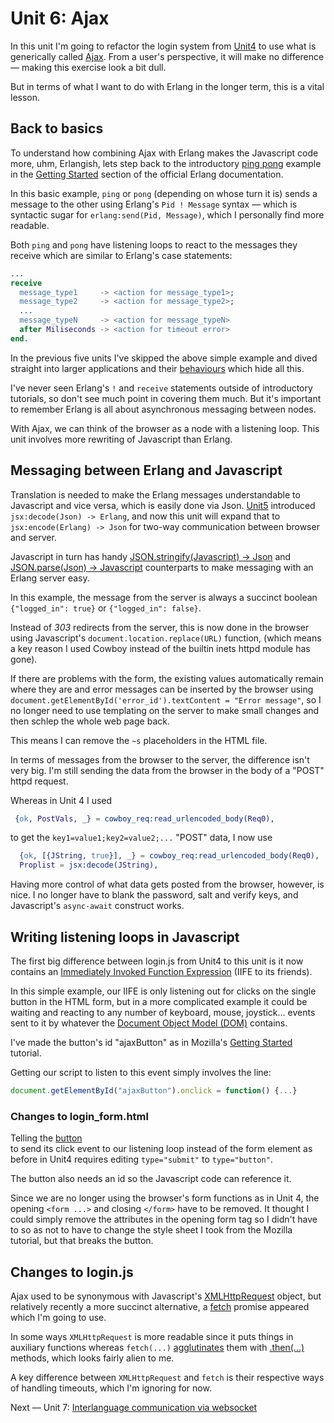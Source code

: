 <h1>Unit 6: Ajax</h1>

In this unit I'm going to refactor the login system from <a href="https://github.com/roblaing/erlang-webapp-howto/tree/master/unit4">Unit4</a>
to use what is generically called <a href="https://developer.mozilla.org/en-US/docs/Web/Guide/AJAX">Ajax</a>. From a user's perspective,
it will make no difference &mdash; making this exercise look a bit dull.

But in terms of what I want to do with Erlang in the longer term, this is a vital lesson.

<h2>Back to basics</h2>

To understand how combining Ajax with Erlang makes the Javascript code more, uhm, Erlangish, 
lets step back to the introductory
<a href="https://erlang.org/doc/getting_started/conc_prog.html#message-passing">ping pong</a> example
in the <a href="https://erlang.org/doc/getting_started/users_guide.html">Getting Started</a> section of the
official Erlang documentation.

In this basic example, `ping` or `pong` (depending on whose turn it is) sends a message to the other using
Erlang's `Pid ! Message` syntax &mdash; which is syntactic sugar for `erlang:send(Pid, Message)`, which I personally
find more readable.

Both `ping` and `pong` have listening loops to react to the messages they receive which are similar to 
Erlang's case statements:

```erlang
...
receive
  message_type1     -> <action for message_type1>;
  message_type2     -> <action for message_type2>;
  ...
  message_typeN     -> <action for message_typeN>
  after Miliseconds -> <action for timeout error> 
end.
```

In the previous five units I've skipped the above simple example and dived straight into 
larger applications and their
<a href="https://erlang.org/doc/design_principles/des_princ.html#behaviours">behaviours</a>
which hide all this.

I've never seen Erlang's `!` and `receive` statements outside of introductory tutorials, so don't see much point
in covering them much. But it's important to remember Erlang is all about asynchronous messaging between nodes.

With Ajax, we can think of the browser as a node with a listening loop. This unit involves more rewriting of Javascript than Erlang.

<h2>Messaging between Erlang and Javascript</h2>

Translation is needed to make the Erlang messages understandable to Javascript and vice versa, which is easily done
via Json. <a href="https://github.com/roblaing/erlang-webapp-howto/tree/master/unit5">Unit5</a> introduced
`jsx:decode(Json) -> Erlang`, and now this unit will expand that to `jsx:encode(Erlang) -> Json` for two-way 
communication between browser and server.

Javascript in turn has handy
<a href="https://developer.mozilla.org/en-US/docs/Web/JavaScript/Reference/Global_Objects/JSON/stringify">
JSON.stringify(Javascript) -> Json</a>
and <a href="https://developer.mozilla.org/en-US/docs/Web/JavaScript/Reference/Global_Objects/JSON/parse">
JSON.parse(Json) -> Javascript</a>
counterparts to make messaging with an Erlang server easy.

In this example, the message from the server is always a succinct boolean `{"logged_in": true}` or `{"logged_in": false}`.

Instead of <em>303</em> redirects from the server, this is now done in the browser using Javascript's 
`document.location.replace(URL)` function, (which means a key reason I used Cowboy instead of the builtin inets httpd
module has gone).

If there are problems with the form, the existing values automatically remain where they are and error messages can be inserted
by the browser using `document.getElementById('error_id').textContent = "Error message"`, so I no longer need to use templating
on the server to make small changes and then schlep the whole web page back.

This means I can remove the `~s` placeholders in the HTML file.

In terms of messages from the browser to the server, the difference isn't very big. I'm still sending the data from the browser
in the body of a "POST" httpd request.

Whereas in Unit 4 I used

```erlang
 {ok, PostVals, _} = cowboy_req:read_urlencoded_body(Req0),
```
to get the `key1=value1;key2=value2;...` "POST" data, I now use

```erlang
  {ok, [{JString, true}], _} = cowboy_req:read_urlencoded_body(Req0),
  Proplist = jsx:decode(JString),
```
Having more control of what data gets posted from the browser, however, is nice. I no longer have to blank
the password, salt and verify keys, and Javascript's `async-await` construct works.

<h2>Writing listening loops in Javascript</h2>

The first big difference between login.js from Unit4 to this unit is it now contains an
<a href="https://developer.mozilla.org/en-US/docs/Glossary/IIFE">Immediately Invoked Function Expression</a> 
(IIFE to its friends).

In this simple example, our IIFE is only listening out for clicks on the single button in the HTML form, but in a more complicated
example it could be waiting and reacting to any number of keyboard, mouse, joystick... events sent to it by whatever the
<a href="https://developer.mozilla.org/en-US/docs/Web/API/Document_Object_Model/Introduction">Document Object Model (DOM)</a>
contains.

I've made the button's id "ajaxButton" as in Mozilla's <a href="https://developer.mozilla.org/en-US/docs/Web/Guide/AJAX/Getting_Started">
Getting Started</a> tutorial.

Getting our script to listen to this event simply involves the line:

```js
document.getElementById("ajaxButton").onclick = function() {...} 
```

<h3>Changes to login_form.html</h3>

Telling the <a href="https://developer.mozilla.org/en-US/docs/Web/HTML/Element/button">button</a>  
to send its click event to our listening loop instead of the form element as before in Unit4 requires
editing `type="submit"` to `type="button"`.

The button also needs an id so the Javascript code can reference it.

Since we are no longer using the browser's form functions as in Unit 4, the opening `<form ...>` and closing `</form>` 
have to be removed. It thought I could simply remove the attributes in the opening form tag so I didn't have to
so as not to have to change the style sheet I took from the Mozilla tutorial, but that breaks the button.

<h2>Changes to login.js</h2>

Ajax used to be synonymous with Javascript's
<a href="https://developer.mozilla.org/en-US/docs/Web/API/XMLHttpRequest/Using_XMLHttpRequest">XMLHttpRequest</a> object,
but relatively recently a more succinct alternative, a
<a href="https://developer.mozilla.org/en-US/docs/Web/API/Fetch_API/Using_Fetch">fetch</a> promise appeared which I'm going to use.

In some ways `XMLHttpRequest` is more readable since it puts things in auxiliary functions whereas
`fetch(...)` <a href="https://en.wikipedia.org/wiki/Agglutination">agglutinates</a> them
with <a href="https://developer.mozilla.org/en-US/docs/Web/JavaScript/Reference/Global_Objects/Promise/then">.then(...)</a>
methods, which looks fairly alien to me.

A key difference between `XMLHttpRequest` and `fetch` is their respective ways of handling timeouts, which I'm ignoring for now.

Next &mdash; Unit 7: [Interlanguage communication via websocket](https://github.com/roblaing/erlang-webapp-howto/tree/master/unit7)

